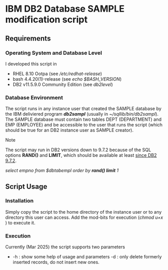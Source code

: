 # IBM DB2 Database SAMPLE modification script
## Requirements
### Operating System and Database Level
I developed this script in 
 - RHEL 8.10 Ootpa    (see _/etc/redhat-release_)
 - bash 4.4.20(1)-release  (see _echo $BASH_VERSION_)
 - DB2 v11.5.9.0 Community Edition  (see _db2level_)

### Database Environment
The script runs in any instance user that created the SAMPLE database by the IBM deliviered program ___db2sampl___ (usually in _~/sqllib/bin/db2sampl_). The SAMPLE database must contain two tables DEPT (DEPARTMENT) and EMP (EMPLOYEE) and be accessible to the user that runs the script (which should be true for an DB2 instance user as SAMPLE creator).

>[!NOTE]
>The script may run in DB2 versions down to 9.7.2 because of the SQL options __RAND()__ and __LIMIT__, which should be available at least [since DB2 9.7.2](https://programmingzen.com/enabling-limit-and-offset-in-db2-9-7-2/ "Enabling LIMIT and OFFSET in DB2 9.7.2").
>
> _select empno from $dbtabempl order by __rand() limit__ 1_


## Script Usage
### Installation
Simply copy the script to the home directory of the instance user or to any directory this user can access.
Add the mod-bits for execution (_chmod u+x <scriptname>_) to execute it.
### Execution
Currently (Mar 2025) the script supports two parameters
- -h : show some help of usage and parameters
  -d : only delete formerly inserted records, do not insert new ones.

  
